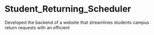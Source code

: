 # Student_Returning_Scheduler

Developed the backend of a website that streamlines students campus return requests with an efficient
